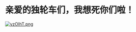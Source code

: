 # 亲爱的独轮车们，我想死你们啦！
[![yzOIhT.png](https://s3.ax1x.com/2021/02/26/yzOIhT.png)](https://imgtu.com/i/yzOIhT)